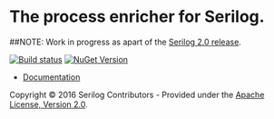 # The process enricher for Serilog.
  
##NOTE: Work in progress as apart of the [Serilog 2.0 release](https://github.com/serilog/serilog/issues?q=is%3Aissue+is%3Aopen+label%3Av2).

[![Build status](https://ci.appveyor.com/api/projects/status/ihq58voxyfwfanyg?svg=true)](https://ci.appveyor.com/project/serilog/serilog-enrichers-process) [![NuGet Version](http://img.shields.io/nuget/v/Serilog.Sinks.Process.svg?style=flat)](https://www.nuget.org/packages/Serilog.Sinks.Process/)

* [Documentation](https://github.com/serilog/serilog/wiki)

Copyright &copy; 2016 Serilog Contributors - Provided under the [Apache License, Version 2.0](http://apache.org/licenses/LICENSE-2.0.html).
